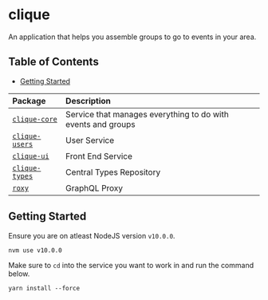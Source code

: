 # clique
An application that helps you assemble groups to go to events in your area.

## Table of Contents
* [Getting Started](#getting-started)

| Package       | Description  |
| :------------- | :------------|
| [`clique-core`](https://github.com/abhiaiyer91/clique/tree/master/clique-core) | Service that manages everything to do with events and groups |
| [`clique-users`](https://github.com/abhiaiyer91/clique/tree/master/clique-users) | User Service |
| [`clique-ui`](https://github.com/abhiaiyer91/clique/tree/master/clique-ui) | Front End Service |
| [`clique-types`](https://github.com/abhiaiyer91/clique/tree/master/clique-types) | Central Types Repository |
| [`roxy`](https://github.com/abhiaiyer91/clique/tree/master/roxy) | GraphQL Proxy |

## Getting Started

Ensure you are on atleast NodeJS version `v10.0.0`.

`nvm use v10.0.0`

Make sure to `cd` into the service you want to work in and run the command below.

`yarn install --force`

